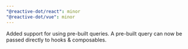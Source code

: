 ```yaml
---
"@reactive-dot/react": minor
"@reactive-dot/vue": minor
---
```


Added support for using pre-built queries. A pre-built query can now be passed directly to hooks & composables.
